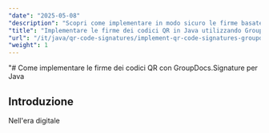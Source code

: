 ```yaml
---
"date": "2025-05-08"
"description": "Scopri come implementare in modo sicuro le firme basate su codici QR con GroupDocs.Signature per Java. Questa guida illustra la configurazione, la personalizzazione e le applicazioni pratiche."
"title": "Implementare le firme dei codici QR in Java utilizzando GroupDocs.Signature"
"url": "/it/java/qr-code-signatures/implement-qr-code-signatures-groupdocs-signature-java/"
"weight": 1
---
```


"# Come implementare le firme dei codici QR con GroupDocs.Signature per Java

## Introduzione

Nell'era digitale